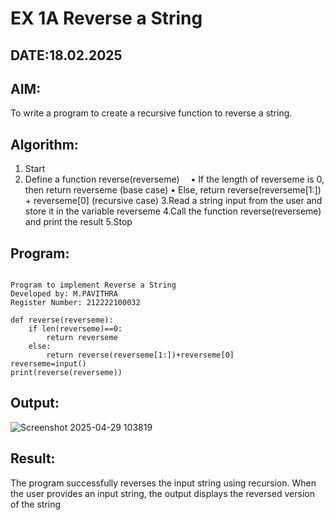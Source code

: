 # EX 1A Reverse a String
## DATE:18.02.2025
## AIM:
To write a program to create a recursive function to reverse a string.

## Algorithm:

1. Start
2. Define a function reverse(reverseme)
 • If the length of reverseme is 0, then return reverseme (base case)
 • Else, return reverse(reverseme[1:]) + reverseme[0] (recursive case)
3.Read a string input from the user and store it in the variable reverseme
4.Call the function reverse(reverseme) and print the result
5.Stop

## Program:
```

Program to implement Reverse a String
Developed by: M.PAVITHRA
Register Number: 212222100032

def reverse(reverseme):
    if len(reverseme)==0:
        return reverseme
    else:
        return reverse(reverseme[1:])+reverseme[0]
reverseme=input()
print(reverse(reverseme))
```
## Output:

![Screenshot 2025-04-29 103819](https://github.com/user-attachments/assets/ba340fc4-e975-4ffb-9f37-174d029c9ffe)

## Result:

The program successfully reverses the input string using recursion. When the user provides an input string, the output displays the reversed version of the string
